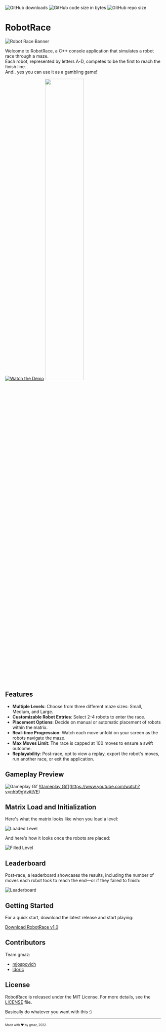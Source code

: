 ![GitHub downloads](https://img.shields.io/github/downloads/mjospovich/robot-race/v1.0/total.svg)
![GitHub code size in bytes](https://img.shields.io/github/languages/code-size/mjospovich/robot-race)
![GitHub repo size](https://img.shields.io/github/repo-size/mjospovich/robot-race?color=success)




# RobotRace

![Robot Race Banner](https://github.com/mjospovich/robot-race/blob/main/assets/banner.PNG)

Welcome to RobotRace, a C++ console application that simulates a robot race through a maze. 
<br>Each robot, represented by letters A-D, competes to be the first to reach the finish line.
<br>And.. yes you can use it as a gambling game!

[![Watch the Demo](https://img.youtube.com/vi/YOUTUBE_VIDEO_ID/0.jpg)](https://www.youtube.com/watch?v=nhb9gVvAtVE)
[<img src="https://i.ytimg.com/vi/Hc79sDi3f0U/maxresdefault.jpg" width="50%">](https://www.youtube.com/watch?v=Hc79sDi3f0U "Now in Android: 55")

## Features

- **Multiple Levels**: Choose from three different maze sizes: Small, Medium, and Large.
- **Customizable Robot Entries**: Select 2-4 robots to enter the race.
- **Placement Options**: Decide on manual or automatic placement of robots within the matrix.
- **Real-time Progression**: Watch each move unfold on your screen as the robots navigate the maze.
- **Max Moves Limit**: The race is capped at 100 moves to ensure a swift outcome.
- **Replayability**: Post-race, opt to view a replay, export the robot's moves, run another race, or exit the application.

## Gameplay Preview

![Gameplay Gif](https://github.com/mjospovich/robot-race/blob/main/assets/show.gif)
[!Gameplay Gif](https://github.com/mjospovich/robot-race/blob/main/assets/show.gif)](https://www.youtube.com/watch?v=nhb9gVvAtVE)

## Matrix Load and Initialization

Here's what the matrix looks like when you load a level:

![Loaded Level](https://github.com/mjospovich/robot-race/blob/main/assets/loaded%20level.PNG)

And here's how it looks once the robots are placed:

![Filled Level](https://github.com/mjospovich/robot-race/blob/main/assets/filled%20level.PNG)

## Leaderboard

Post-race, a leaderboard showcases the results, including the number of moves each robot took to reach the end—or if they failed to finish:

![Leaderboard](https://github.com/mjospovich/robot-race/blob/main/assets/leaderboard.PNG)

## Getting Started

For a quick start, download the latest release and start playing:

[Download RobotRace v1.0](https://github.com/mjospovich/robot-race/releases/tag/v1.0)

## Contributors
Team gmaz:
- [mjospovich](https://github.com/mjospovich) 
- [ldoric](https://github.com/ldoric) 


## License

RobotRace is released under the MIT License. For more details, see the [LICENSE](https://github.com/mjospovich/robot-race/blob/main/LICENSE) file.

Basically do whatever you want with this :)

---

<sub><sup>
Made with ❤️ by gmaz, 2022.
</sup></sub>


